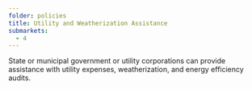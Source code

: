 ```yaml
---
folder: policies
title: Utility and Weatherization Assistance
submarkets:
  - 4
---
```

State or municipal government or utility corporations can provide assistance with utility expenses, weatherization, and energy efficiency audits.